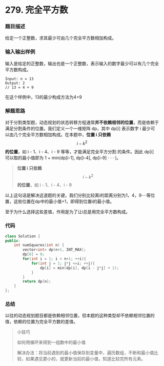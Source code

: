 # 279. 完全平方数

### 题目描述

给定一个正整数，求其最少可由几个完全平方数相加构成。

### 输入输出样例

输入是给定的正整数，输出也是一个正整数，表示输入的数字最少可以有几个完全平方数构成。

```
Input: n = 13
Output: 2
// 13 = 4 + 9
```

在这个样例中，13的最少构成方法为4+9

### 解题思路

对于分割类型题，动态规划的状态转移方程通常**并不依赖相邻的位置**，而是依赖于满足分割条件的位置。我们定义一个一维矩阵 dp，其中 dp\[i] 表示数字 i 最少可以由几个完全平方数相加构成。在本题中，**位置 i 只依赖** $$i - k^2$$**的位置**，如 i - 1、i - 4、i - 9 等等，才能满足完全平方分割 的条件。因此 dp\[i] 可以取的最小值即为 1 + min(dp\[i-1], dp\[i-4], dp\[i-9] · · · )。

> **位置 i 只依赖** $$i - k^2$$**的位置**，如 i - 1、i - 4、i - 9

以上这句话是解决这道题的关键，我们分别比较离i的距离分别为1，4，9····等位置，这些位置在dp中的最小值+1，即得到位置i的最小值。

至于为什么选择这些差值，作用是为了让i总是用完全平方数构成。

### 代码

```cpp
class Solution {
public:
    int numSquares(int n) {
        vector<int> dp(n+1, INT_MAX);
        dp[0] = 0;
        for(int i = 1; i < n+1; ++i){
            for(int j = 1; j*j <=i; ++j){
                dp[i] = min(dp[i], dp[i - j*j] + 1);
            }
        }
        return dp[n];
    }
};
```

### 总结

以往的动态规划题目都是依赖相邻位置，但本题的这种类型却不依赖相邻位置的值，依赖的位置为完全平方数的差值。

> 小技巧
>
> 如何用循环来得到一组数中的最小值
>
> 解决办法：将当前遇到的最小值保存到变量中，遍历数组，不断和最小值比较，如果遇见更小的，就更新当前的最小值，知道比较完所有元素。

